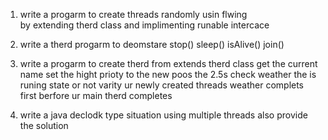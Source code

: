 1) write a progarm to create threads randomly usin flwing \
by extending therd class and implimenting runable intercace

2) write a therd progarm to deomstare  stop() sleep() isAlive() join()

3) write a progarm to create therd from extends therd class
get the current name
set the hight prioty to the new 
poos the 2.5s
check weather the is runing state or not
varity ur newly created threads weather complets first berfore ur main therd completes 

4) write a java declodk type situation using multiple threads
also provide the solution 

